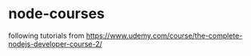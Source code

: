 # node-courses
following tutorials from https://www.udemy.com/course/the-complete-nodejs-developer-course-2/
